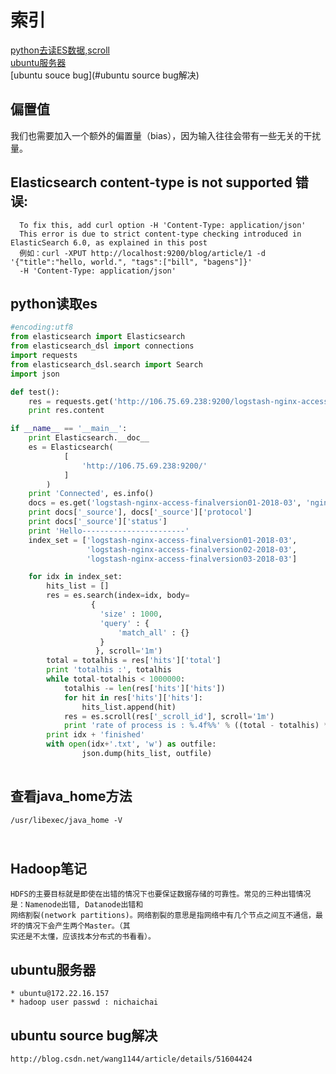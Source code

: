 索引
=========
[python去读ES数据,scroll](#python读取es)<br>
[ubuntu服务器](#ubuntu服务器)<br>
[ubuntu souce bug](#ubuntu source bug解决)<br>

偏置值
-----
  我们也需要加入一个额外的偏置量（bias），因为输入往往会带有一些无关的干扰量。

Elasticsearch content-type is not supported 错误:
------------------------------------------------
      To fix this, add curl option -H 'Content-Type: application/json'
      This error is due to strict content-type checking introduced in ElasticSearch 6.0, as explained in this post
      例如：curl -XPUT http://localhost:9200/blog/article/1 -d '{"title":"hello, world.", "tags":["bill", "bagens"]}' 
      -H 'Content-Type: application/json'
      
python读取es
--------------------------------------
```python
#encoding:utf8
from elasticsearch import Elasticsearch
from elasticsearch_dsl import connections
import requests
from elasticsearch_dsl.search import Search
import json

def test():
    res = requests.get('http://106.75.69.238:9200/logstash-nginx-access-finalversion01-2018-03/_search')
    print res.content

if __name__ == '__main__':
    print Elasticsearch.__doc__
    es = Elasticsearch(
            [
                'http://106.75.69.238:9200/'
            ]
        )
    print 'Connected', es.info()
    docs = es.get('logstash-nginx-access-finalversion01-2018-03', 'nginx-access-finalversion', 'AWIdcAJUFh8O2MxasDkf')
    print docs['_source'], docs['_source']['protocol']
    print docs['_source']['status']
    print 'Hello-----------------------'
    index_set = ['logstash-nginx-access-finalversion01-2018-03', 
                 'logstash-nginx-access-finalversion02-2018-03',
                 'logstash-nginx-access-finalversion03-2018-03']

    for idx in index_set:
        hits_list = []
        res = es.search(index=idx, body=
                  {
                    'size' : 1000,
                    'query' : {
                        'match_all' : {}
                    }
                   }, scroll='1m')
        total = totalhis = res['hits']['total']
        print 'totalhis :', totalhis
        while total-totalhis < 1000000:
            totalhis -= len(res['hits']['hits'])
            for hit in res['hits']['hits']:
                hits_list.append(hit)
            res = es.scroll(res['_scroll_id'], scroll='1m')
            print 'rate of process is : %.4f%%' % ((total - totalhis) * 100.0 / 1000000), total - totalhis
        print idx + 'finished'
        with open(idx+'.txt', 'w') as outfile:
                json.dump(hits_list, outfile)
    
```
  
查看java_home方法
----------------
    /usr/libexec/java_home -V
      
Hadoop笔记
-----------------
    HDFS的主要目标就是即使在出错的情况下也要保证数据存储的可靠性。常见的三种出错情况是：Namenode出错, Datanode出错和
    网络割裂(network partitions)。网络割裂的意思是指网络中有几个节点之间互不通信，最坏的情况下会产生两个Master。（其
    实还是不太懂，应该找本分布式的书看看）。
    
ubuntu服务器
-----------
    * ubuntu@172.22.16.157
    * hadoop user passwd : nichaichai
  
ubuntu source bug解决
---------------------
    http://blog.csdn.net/wang1144/article/details/51604424

